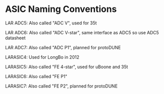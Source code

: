 ASIC Naming Conventions
=======================

LAR ADC5:   Also called "ADC V", used for 35t

LAR ADC6:   Also called "ADC V-star", same interface as ADC5 so use ADC5 datasheet

LAR ADC7:   Also called "ADC P1", planned for protoDUNE

LARASIC4:   Used for LongBo in 2012

LARASIC5:   Also called "FE 4-star", used for uBoone and 35t

LARASIC6:   Also called "FE P1"

LARASIC7:   Also called "FE P2", planned for protoDUNE
